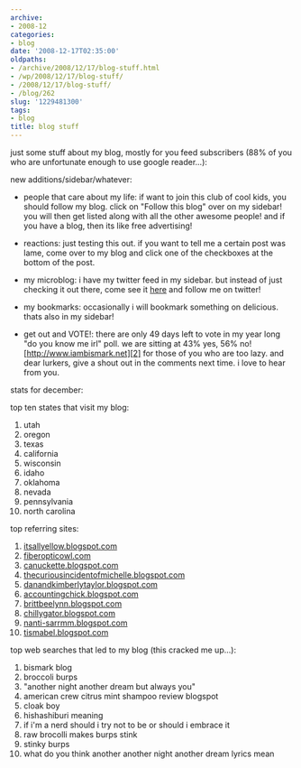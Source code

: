 ```yaml
---
archive:
- 2008-12
categories:
- blog
date: '2008-12-17T02:35:00'
oldpaths:
- /archive/2008/12/17/blog-stuff.html
- /wp/2008/12/17/blog-stuff/
- /2008/12/17/blog-stuff/
- /blog/262
slug: '1229481300'
tags:
- blog
title: blog stuff
---
```


just some stuff about my blog, mostly for you feed subscribers (88% of you
who are unfortunate enough to use google reader...):

new additions/sidebar/whatever:

- people that care about my life: if want to join this club of cool kids,
  you should follow my blog. click on "Follow this blog" over on my
  sidebar! you will then get listed along with all the other awesome
  people! and if you have a blog, then its like free advertising!

- reactions: just testing this out. if you want to tell me a certain post
  was lame, come over to my blog and click one of the checkboxes at the
  bottom of the post.

- my microblog: i have my twitter feed in my sidebar. but instead of just
  checking it out there, come see it [here][1] and follow me on twitter!

- my bookmarks: occasionally i will bookmark something on delicious. thats
  also in my sidebar!

- get out and VOTE!: there are only 49 days left to vote in my year long
  "do you know me irl" poll. we are sitting at 43% yes, 56% no!
  [http://www.iambismark.net][2] for those of you who are too lazy. and
  dear lurkers, give a shout out in the comments next time. i love to hear
  from you.

stats for december:

top ten states that visit my blog:

1. utah
2. oregon
3. texas
4. california
5. wisconsin
6. idaho
7. oklahoma
8. nevada
9. pennsylvania
10. north carolina

top referring sites:

1. [itsallyellow.blogspot.com][3]
2. [fiberopticowl.com][4]
3. [canuckette.blogspot.com][5]
4. [thecuriousincidentofmichelle.blogspot.com][6]
5. [danandkimberlytaylor.blogspot.com][7]
6. [accountingchick.blogspot.com][8]
7. [brittbeelynn.blogspot.com][9]
8. [chillygator.blogspot.com][10]
9. [nanti-sarrmm.blogspot.com][11]
10. [tismabel.blogspot.com][12]

top web searches that led to my blog (this cracked me up...):

1. bismark blog
2. broccoli burps
3. "another night another dream but always you"
4. american crew citrus mint shampoo review blogspot
5. cloak boy
6. hishashiburi meaning
7. if i'm a nerd should i try not to be or should i embrace it
8. raw brocolli makes burps stink
9. stinky burps
10. what do you think another another night another dream lyrics mean

[1]: http://twitter.com/bismark
[2]: http://www.iambismark.net
[3]: http://itsallyellow.blogspot.com/
[4]: http://www.fiberopticowl.com/Fiber_Optic_Owl/Blog/Blog.html
[5]: http://canuckette.blogspot.com/
[6]: http://thecuriousincidentofmichelle.blogspot.com/
[7]: http://danandkimberlytaylor.blogspot.com/
[8]: http://accountingchick.blogspot.com/
[9]: http://brittbeelynn.blogspot.com/
[10]: http://chillygator.blogspot.com/
[11]: http://nanti-sarrmm.blogspot.com/
[12]: http://tismabel.blogspot.com/

